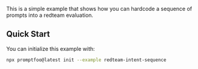 This is a simple example that shows how you can hardcode a sequence of prompts
into a redteam evaluation.

## Quick Start

You can initialize this example with:

```bash
npx promptfoo@latest init --example redteam-intent-sequence
```
